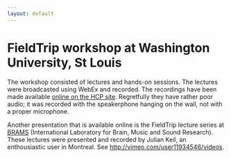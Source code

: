 ```yaml
---
layout: default
---
```


#  FieldTrip workshop at Washington University, St Louis


The workshop consisted of lectures and hands-on sessions. The lectures were broadcasted using WebEx and recorded. The recordings have been made available [online on the HCP site](http://www.humanconnectome.org/documentation/tutorials/field-trip-training.html). Regretfully they have rather poor audio; it was recorded with the speakerphone hanging on the wall, not with a proper microphone.

Another presentation that is available online is the FieldTrip lecture series at [BRAMS](http://brams.org)  (International Laboratory for Brain, Music and Sound Research). These lectures were presented and recorded  by Julian Keil, an enthousiastic user in Montreal. See http://vimeo.com/user11934546/videos. 

